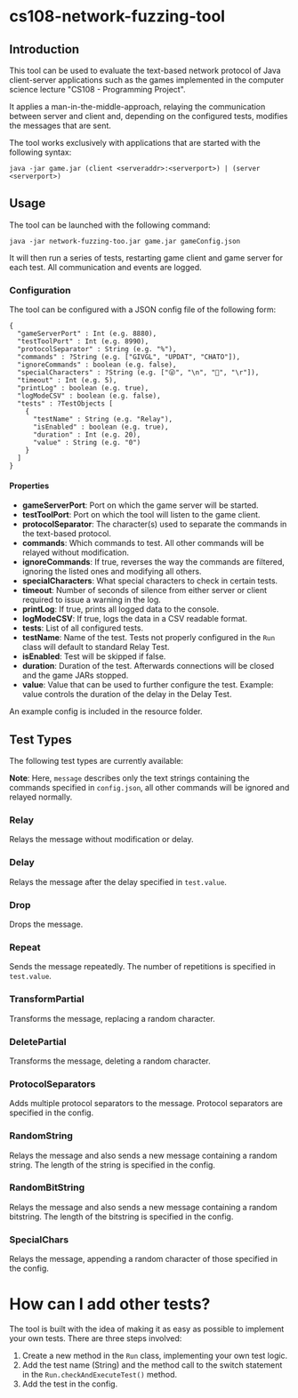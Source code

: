 
# cs108-network-fuzzing-tool
## Introduction
This tool can be used to evaluate the text-based network protocol of Java client-server applications such as the games implemented in the computer science lecture "CS108 - Programming Project".

It applies a man-in-the-middle-approach, relaying the communication between server and client and, depending on the configured tests, modifies the messages that are sent.

The tool works exclusively with applications that are started with the following syntax:

    java -jar game.jar (client <serveraddr>:<serverport>) | (server <serverport>)

## Usage

The tool can be launched with the following command:

    java -jar network-fuzzing-too.jar game.jar gameConfig.json

It will then run a series of tests, restarting game client and game server for each test. All communication and events are logged.

### Configuration
The tool can be configured with a JSON config file of the following form:

    {
      "gameServerPort" : Int (e.g. 8880),
      "testToolPort" : Int (e.g. 8990),
      "protocolSeparator" : String (e.g. "%"),
      "commands" : ?String (e.g. ["GIVGL", "UPDAT", "CHATO"]),
      "ignoreCommands" : boolean (e.g. false),
      "specialCharacters" : ?String (e.g. ["😜", "\n", "👀", "\r"]),
      "timeout" : Int (e.g. 5),
      "printLog" : boolean (e.g. true),
      "logModeCSV" : boolean (e.g. false),
      "tests" : ?TestObjects [
        {
          "testName" : String (e.g. "Relay"),
          "isEnabled" : boolean (e.g. true),
          "duration" : Int (e.g. 20),
          "value" : String (e.g. "0")
        }
      ]
    }

#### Properties
 - **gameServerPort**: Port on which the game server will be started.
 - **testToolPort**: Port on which the tool will listen to the game client.
 - **protocolSeparator**: The character(s) used to separate the commands in the text-based protocol.
 - **commands**: Which commands to test. All other commands will be relayed without modification.
 - **ignoreCommands**: If true, reverses the way the commands are filtered,  ignoring the listed ones and modifying all others.
 - **specialCharacters**: What special characters to check in certain tests.
 - **timeout**: Number of seconds of silence from either server or client required to issue a warning in the log.
 - **printLog**: If true, prints all logged data to the console.
 - **logModeCSV**: If true, logs the data in a CSV readable format.
 - **tests**: List of all configured tests.
 - **testName**: Name of the test. Tests not properly configured in the `Run` class will default to standard Relay Test.
 - **isEnabled**: Test will be skipped if false.
 - **duration**: Duration of the test. Afterwards connections will be closed and the game JARs stopped.
 - **value**: Value that can be used to further configure the test. Example: value controls the duration of the delay in the Delay Test.

An example config is included in the resource folder.

## Test Types
The following test types are currently available:

**Note**: Here, `message` describes only the text strings containing the commands specified in `config.json`, 
all other commands will be ignored and relayed normally.

### Relay
Relays the message without modification or delay.
### Delay
Relays the message after the delay specified in `test.value`.
### Drop
Drops the message.
### Repeat
Sends the message repeatedly. The number of repetitions is specified in `test.value`.
### TransformPartial
Transforms the message, replacing a random character.
### DeletePartial
Transforms the message, deleting a random character.
### ProtocolSeparators
Adds multiple protocol separators to the message. Protocol separators are specified in the config.
### RandomString
Relays the message and also sends a new message containing a random string. The length of the string is specified in the config.
### RandomBitString
Relays the message and also sends a new message containing a random bitstring. The length of the bitstring is specified in the config.
### SpecialChars
Relays the message, appending a random character of those specified in the config.

# How can I add other tests?
The tool is built with the idea of making it as easy as possible to implement your own tests.
There are three steps involved:
1.  Create a new method in the `Run` class, implementing your own test logic.
2.  Add the test name (String) and the method call to the switch statement in the `Run.checkAndExecuteTest()` method.
3.  Add the test in the config.

